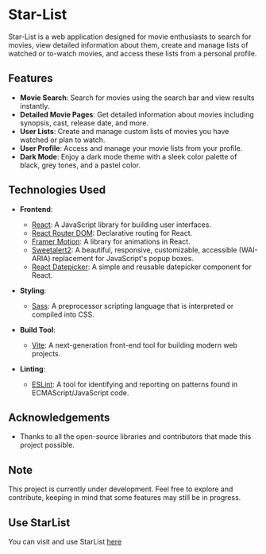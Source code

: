 # Star-List

Star-List is a web application designed for movie enthusiasts to search for movies, view detailed information about them, create and manage lists of watched or to-watch movies, and access these lists from a personal profile.

## Features

- **Movie Search**: Search for movies using the search bar and view results instantly.
- **Detailed Movie Pages**: Get detailed information about movies including synopsis, cast, release date, and more.
- **User Lists**: Create and manage custom lists of movies you have watched or plan to watch.
- **User Profile**: Access and manage your movie lists from your profile.
- **Dark Mode**: Enjoy a dark mode theme with a sleek color palette of black, grey tones, and a pastel color.

## Technologies Used

- **Frontend**: 
  - [React](https://reactjs.org/): A JavaScript library for building user interfaces.
  - [React Router DOM](https://reactrouter.com/): Declarative routing for React.
  - [Framer Motion](https://www.framer.com/motion/): A library for animations in React.
  - [Sweetalert2](https://sweetalert2.github.io/): A beautiful, responsive, customizable, accessible (WAI-ARIA) replacement for JavaScript's popup boxes.
  - [React Datepicker](https://reactdatepicker.com/): A simple and reusable datepicker component for React.

- **Styling**: 
  - [Sass](https://sass-lang.com/): A preprocessor scripting language that is interpreted or compiled into CSS.

- **Build Tool**: 
  - [Vite](https://vitejs.dev/): A next-generation front-end tool for building modern web projects.

- **Linting**: 
  - [ESLint](https://eslint.org/): A tool for identifying and reporting on patterns found in ECMAScript/JavaScript code.

## Acknowledgements
 - Thanks to all the open-source libraries and contributors that made this project possible.

## Note
This project is currently under development. Feel free to explore and contribute, keeping in mind that some features may still be in progress.

## Use StarList
<p>You can visit and use StarList <a href="https://starlist-movies.netlify.app/">here</a></p> 
